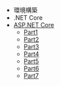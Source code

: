 * 環境構築
* .NET Core
* [ASP.NET Core](aspnetcore/README.md)
  * [Part1](aspnetcore/Part1/README.md)
  * [Part2](aspnetcore/Part2/README.md)
  * [Part3](aspnetcore/Part3/README.md)
  * [Part4](aspnetcore/Part4/README.md)
  * [Part5](aspnetcore/Part5/README.md)
  * [Part6](aspnetcore/Part6/README.md)
  * [Part7](aspnetcore/Part7/README.md)
